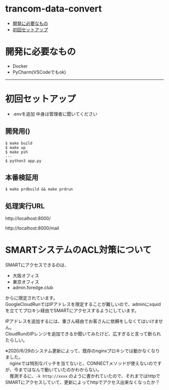 # trancom-data-convert

- [開発に必要なもの](#開発に必要なもの)
- [初回セットアップ](#初回セットアップ)

# 開発に必要なもの

- Docker
- PyCharm(VSCodeでもok)

---

# 初回セットアップ

- .envを追加
中身は管理者に聞いてください

## 開発用()
```shell
$ make build
$ make up
$ make psh
---
$ python3 app.py
```

## 本番検証用
```shell
$ make prdbuild && make prdrun
```

## 処理実行URL
http://localhost:8000/

http://localhost:8000/mail


# SMARTシステムのACL対策について
SMARTにアクセスできるのは、
- 大阪オフィス
- 東京オフィス
- admin.foredge.club

からに限定されています。  
GoogleCloudRunではIPアドレスを限定することが難しいので、adminにsquidを立ててプロキシ経由でSMARTにアクセスするようにしています。

IPアドレスを追加するには、重さん経由でお客さんに依頼をしなくてはいけません。  
CloudRunのIPレンジを追加できるか聞いてみたけど、広すぎると言って断られたらしい。

※2020/6/29のシステム更新によって、既存のnginxプロキシでは動かなくなりました。  
　nginxでは特別なパッチを当てないと、CONNECTメソッドが使えないのですが、今まではなんで動いていたのかわからない。  
　推測するに、`-k http://xxxx` のように書かれていたので、それまではhttpでSMARTにアクセスしていて、更新によってhttpでアクセス出来なくなったか？
